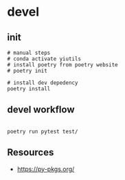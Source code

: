 # devel

## init

```
# manual steps
# conda activate yiutils
# install poetry from poetry website
# poetry init
```

```
# install dev depedency
poetry install
```

## devel workflow

```
```

```
poetry run pytest test/
```

## Resources

- https://py-pkgs.org/
